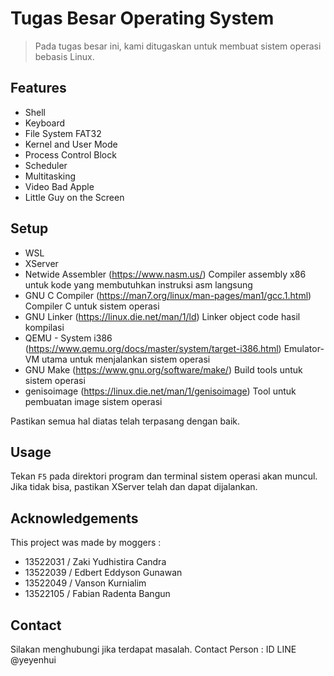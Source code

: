# Tugas Besar Operating System
> Pada tugas besar ini, kami ditugaskan untuk membuat sistem operasi bebasis Linux. 


## Features
- Shell
- Keyboard
- File System FAT32
- Kernel and User Mode
- Process Control Block
- Scheduler
- Multitasking
- Video Bad Apple
- Little Guy on the Screen


## Setup
- WSL
- XServer
- Netwide Assembler (https://www.nasm.us/) 
Compiler assembly x86 untuk kode yang membutuhkan instruksi asm langsung 
- GNU C Compiler (https://man7.org/linux/man-pages/man1/gcc.1.html) 
Compiler C untuk sistem operasi
- GNU Linker (https://linux.die.net/man/1/ld)
Linker object code hasil kompilasi
- QEMU - System i386 (https://www.qemu.org/docs/master/system/target-i386.html) 
Emulator-VM utama untuk menjalankan sistem operasi
- GNU Make (https://www.gnu.org/software/make/) 
Build tools untuk sistem operasi
- genisoimage (https://linux.die.net/man/1/genisoimage) 
Tool untuk pembuatan image sistem operasi

Pastikan semua hal diatas telah terpasang dengan baik.


## Usage
Tekan `F5` pada direktori program dan terminal sistem operasi akan muncul. Jika tidak bisa, pastikan XServer telah dan dapat dijalankan.


## Acknowledgements
This project was made by moggers : 
- 13522031 / Zaki Yudhistira Candra
- 13522039 / Edbert Eddyson Gunawan
- 13522049 / Vanson Kurnialim
- 13522105 / Fabian Radenta Bangun


## Contact
Silakan menghubungi jika terdapat masalah.
Contact Person :
ID LINE @yeyenhui